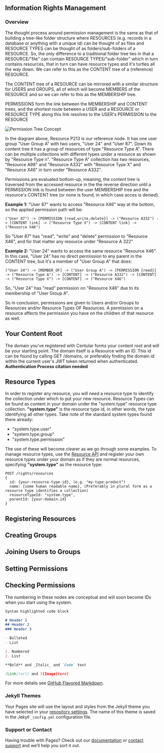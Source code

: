 ## Information Rights Management

### Overview
The thought process around permission management is the same as that of building a tree-like folder structure where
RESOURCES (e.g. records in a database or anything with a unique id) can be thought of as files and RESOURCE TYPES can be thought of as folders/sub-folders of a RESOURCE.
So, the only difference to a traditional folder tree lies in that a RESOURCE/"file" can contain RESOURCE TYPES/"sub-folder" which in turn contains resources, that in turn can have resource types and it's turtles all the way down.
We can refer to this as the CONTENT tree of a (reference) RESOURCE.

The CONTENT tree of a RESOURCE can be mirrored with a similar structure for USERS and GROUPS, all of which will become MEMBERS of the RESOURCE and so we can refer to this as the MEMBERSHIP tree.

PERMISSIONS form the link between the MEMBERSHIP and CONTENT trees, and the shortest route between a USER and a RESOURCE or RESOURCE TYPE along this link resolves to the USER's PERMISSION to the RESOURCE

![Permission Tree Concept](https://github.com/Centular/docs/images/permission-tree.png)

In the diagram above, Resource P213 is our reference node. It has one user group "User Group A" with two users, "User 24" and "User 87". Down its content tree it has a group of resources of type "Resource Type A". There can be multiple collections with different types under a resource as shown by "Resource Type n".
"Resource Type A" collection has two resources, "Resource A98" and "Resource A332" with "Resource Type X" and "Resource X46" in turn under "Resource A332".

Permissions are evaluated bottom-up, meaning, the content tree is traversed from the accessed resource in the the reverse direction until a PERMISSION link is found between the user MEMBERSHIP tree and the resource's CONTENT tree (or none is found, in which case acces is denied).

**Example 1:** "User 87" wants to access "Resource X46" way at the bottom, so the applied permission path will be:
```
("User 87") -> [PERMISSION {read,write,delete}] -> ("Resource A332") -> [CONTENT link] -> ("Resource Type X") -> [CONTENT link] -> ("Resource X46")
```
So "User 87" has "read", "write" and "delete" permission to "Resource X46", and for that matter any resource under "Resource A 322"

**Example 2:** "User 24" wants to access the same resource "Resource X46". In this case, "User 24" has no direct permission to any parent in the CONTENT tree, but it's a member of "User Group A" that does:
```
("User 24") -> [MEMBER_OF] -> ("User Group A") -> [PERMISSION {read}] -> ("Resource Type A") -> [CONTENT] -> ("Resource A332") -> [CONTENT] -> ("Resource Type X") -> [CONTENT] -> ("Resource X46")
```
So, "User 24" has "read" permission on "Resource X46" due to its membership of "User Group A".

So in conclusion, permissions are given to Users and/or Groups to Resources and/or Resource Types OF Resources. A permission on a resource affects the permission you have on the children of that resource as well.

## Your Content Root
The domain you've registered with Centular forms your content root and will be your starting point.
The domain itself is a Resource with an ID. This id can be found by calling GET /domains, or preferably finding the domain id within the current user's JWT token returned when authenticated.
**Authentication Process citation needed**

## Resource Types
In order to register any resource, you will need a resource type to identify the collection under which to put your new resource.
Resource Types can be found as content in your domain under the "system.type" resource type collection. **"system.type"** is the resource type id, in other words, the type identifying all other types.
Take note of the standard system types found there already:
- "system.type.user"
- "system.type.group"
- "system.type.permission"

The use of these will become clearer as we go through some examples.
To manage resource types, use the [Resource API](http://api-docs.centular.io/#/rights324532resource32types)
and register your own resource types under your domain as if they are normal resources, specifying **"system.type"** as the resource type:
```
POST /rights/resources
{
  id: {your-resource-type-id}, (e.g. "my-type-product")
  name: {some human readable name}, (Preferably in plural form as a resource type identifies a collection)
  resourceTypeId: "system.type",
  parentId: {your-domain-id}
}
```
## Registering Resources
## Creating Groups
## Joining Users to Groups
## Setting Permissions
## Checking Permissions



The numbering in these nodes are conceptual and will soon become IDs when you start using the system.


```markdown
Syntax highlighted code block

# Header 1
## Header 2
### Header 3

- Bulleted
- List

1. Numbered
2. List

**Bold** and _Italic_ and `Code` text

[Link](url) and ![Image](src)
```

For more details see [GitHub Flavored Markdown](https://guides.github.com/features/mastering-markdown/).

### Jekyll Themes

Your Pages site will use the layout and styles from the Jekyll theme you have selected in your [repository settings](https://github.com/Centular/docs/settings). The name of this theme is saved in the Jekyll `_config.yml` configuration file.

### Support or Contact

Having trouble with Pages? Check out our [documentation](https://help.github.com/categories/github-pages-basics/) or [contact support](https://github.com/contact) and we’ll help you sort it out.
